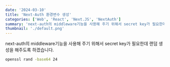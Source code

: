 ```yaml
---
date: '2024-03-10'
title: 'Next-Auth 환경변수 생성'
categories: ['Web', 'React', 'Next.JS', 'NextAuth']
summary: 'next-auth의 middleware기능을 사용해 주기 위해서 secret key가 필요한데 랜덤 생성을 해주도록 하겠습니다.'
thumbnail: './default.png'
---
```


next-auth의 middleware기능을 사용해 주기 위해서 secret key가 필요한데 랜덤 생성을 해주도록 하겠습니다.

```bash
openssl rand -base64 24
```
